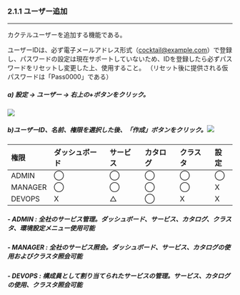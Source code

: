 ### 2.1.1 ユーザー追加

---

カクテルユーザーを追加する機能である。

ユーザーIDは、必ず電子メールアドレス形式（cocktail@example.com）で登録し、パスワードの設定は現在サポートしていないため、IDを登録したら必ずパスワードをリセットし変更した上、使用すること。
（リセット後に提供される仮パスワードは「Pass0000」である）


##### a\) 設定 → ユーザー → 右上の+ボタンをクリック。
![](/assets/EN/2.5/2.1.1_1.png)

##### b\)ユーザーID、名前、権限を選択した後、「作成」ボタンをクリック。![](/assets/EN/2.5/2.1.1_2.png)

| **権限** | **ダッシュボード** | **サービス** | **カタログ** | **クラスタ** | **設定** |
| :--- | :--- | :--- | :--- | :--- | :--- |
| ADMIN | ⃝ | ⃝ | ⃝ | ⃝ | ⃝ |
| MANAGER | ⃝ | ⃝ | ⃝ | ⃝ | X |
| DEVOPS | X | △ | ⃝ | X | X |

##### - ADMIN : 全社のサービス管理。ダッシュボード、サービス、カタログ、クラスタ、環境設定メニュー使用可能

##### - MANAGER : 全社のサービス照会。ダッシュボード、サービス、カタログの使用およびクラスタ照会可能

##### - DEVOPS : 構成員として割り当てられたサービスの管理。サービス、カタログの使用、クラスタ照会可能



